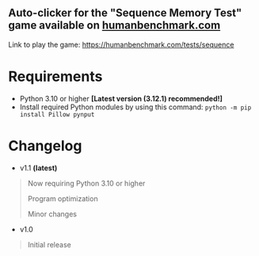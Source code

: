 ## Auto-clicker for the "Sequence Memory Test" game available on [humanbenchmark.com](https://humanbenchmark.com/)

Link to play the game: https://humanbenchmark.com/tests/sequence

# Requirements

- Python 3.10 or higher **[Latest version (3.12.1) recommended!]**
- Install required Python modules by using this command: `python -m pip install Pillow pynput`

# Changelog

- v1.1 **(latest)**

> Now requiring Python 3.10 or higher
>
> Program optimization
>
> Minor changes

- v1.0

> Initial release
